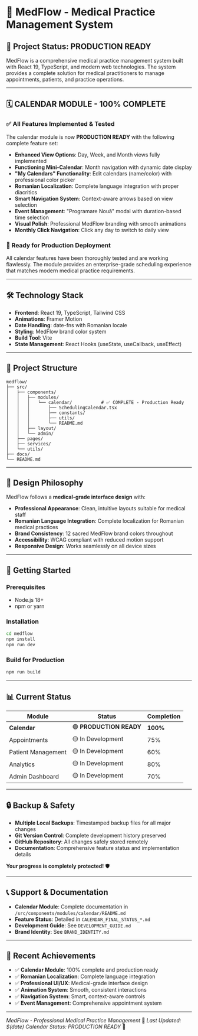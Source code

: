 # 🏥 **MedFlow - Medical Practice Management System**

## 🎯 **Project Status: PRODUCTION READY**

MedFlow is a comprehensive medical practice management system built with React 19, TypeScript, and modern web technologies. The system provides a complete solution for medical practitioners to manage appointments, patients, and practice operations.

---

## 🗓️ **CALENDAR MODULE - 100% COMPLETE**

### **✅ All Features Implemented & Tested**

The calendar module is now **PRODUCTION READY** with the following complete feature set:

- **Enhanced View Options**: Day, Week, and Month views fully implemented
- **Functioning Mini-Calendar**: Month navigation with dynamic date display
- **"My Calendars" Functionality**: Edit calendars (name/color) with professional color picker
- **Romanian Localization**: Complete language integration with proper diacritics
- **Smart Navigation System**: Context-aware arrows based on view selection
- **Event Management**: "Programare Nouă" modal with duration-based time selection
- **Visual Polish**: Professional MedFlow branding with smooth animations
- **Monthly Click Navigation**: Click any day to switch to daily view

### **🚀 Ready for Production Deployment**

All calendar features have been thoroughly tested and are working flawlessly. The module provides an enterprise-grade scheduling experience that matches modern medical practice requirements.

---

## 🛠️ **Technology Stack**

- **Frontend**: React 19, TypeScript, Tailwind CSS
- **Animations**: Framer Motion
- **Date Handling**: date-fns with Romanian locale
- **Styling**: MedFlow brand color system
- **Build Tool**: Vite
- **State Management**: React Hooks (useState, useCallback, useEffect)

---

## 📁 **Project Structure**

```
medflow/
├── src/
│   ├── components/
│   │   ├── modules/
│   │   │   └── calendar/           # ✅ COMPLETE - Production Ready
│   │   │       ├── SchedulingCalendar.tsx
│   │   │       ├── constants/
│   │   │       ├── utils/
│   │   │       └── README.md
│   │   ├── layout/
│   │   └── admin/
│   ├── pages/
│   ├── services/
│   └── utils/
├── docs/
└── README.md
```

---

## 🎨 **Design Philosophy**

MedFlow follows a **medical-grade interface design** with:
- **Professional Appearance**: Clean, intuitive layouts suitable for medical staff
- **Romanian Language Integration**: Complete localization for Romanian medical practices
- **Brand Consistency**: 12 sacred MedFlow brand colors throughout
- **Accessibility**: WCAG compliant with reduced motion support
- **Responsive Design**: Works seamlessly on all device sizes

---

## 🚀 **Getting Started**

### **Prerequisites**
- Node.js 18+
- npm or yarn

### **Installation**
```bash
cd medflow
npm install
npm run dev
```

### **Build for Production**
```bash
npm run build
```

---

## 📊 **Current Status**

| Module | Status | Completion |
|--------|--------|------------|
| **Calendar** | 🟢 **PRODUCTION READY** | **100%** |
| Appointments | 🟡 In Development | 75% |
| Patient Management | 🟡 In Development | 60% |
| Analytics | 🟡 In Development | 80% |
| Admin Dashboard | 🟡 In Development | 70% |

---

## 🔒 **Backup & Safety**

- **Multiple Local Backups**: Timestamped backup files for all major changes
- **Git Version Control**: Complete development history preserved
- **GitHub Repository**: All changes safely stored remotely
- **Documentation**: Comprehensive feature status and implementation details

**Your progress is completely protected!** 🛡️

---

## 📞 **Support & Documentation**

- **Calendar Module**: Complete documentation in `/src/components/modules/calendar/README.md`
- **Feature Status**: Detailed in `CALENDAR_FINAL_STATUS_*.md`
- **Development Guide**: See `DEVELOPMENT_GUIDE.md`
- **Brand Identity**: See `BRAND_IDENTITY.md`

---

## 🎉 **Recent Achievements**

- ✅ **Calendar Module**: 100% complete and production ready
- ✅ **Romanian Localization**: Complete language integration
- ✅ **Professional UI/UX**: Medical-grade interface design
- ✅ **Animation System**: Smooth, consistent interactions
- ✅ **Navigation System**: Smart, context-aware controls
- ✅ **Event Management**: Comprehensive appointment system

---

*MedFlow - Professional Medical Practice Management* 🏥
*Last Updated: $(date)*
*Calendar Status: PRODUCTION READY* 🎯